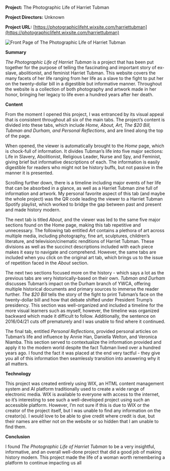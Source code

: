 **Project:** The Photographic Life of Harriet Tubman 

**Project Directors:** Unknown

**Project URL:** [https://photographiclifeht.wixsite.com/harriettubman](https://photographiclifeht.wixsite.com/harriettubman)

![Front Page of The Photographic Life of Harriet Tubman](https://taylornordike.github.io/taylornordike/images/Screenshot23.png)

**Summary**

_The Photographic Life of Harriet Tubman_ is a project that has been put together for the purpose of telling the fascinating and important story of ex-slave, abolitionist, and feminist Harriet Tubman. This website covers the many facets of her life ranging from her life as a slave to the fight to put her on the twenty-dollar bill in a digestible but informative manner. Throughout the website is a collection of both photography and artwork made in her honor, bringing her legacy to life even a hundred years after her death. 

**Content**

From the moment I opened this project, I was entranced by its visual appeal that is consistent throughout all six of the main tabs. The project’s content is divided into these tabs, which include _Home, About, Art, The $20 Bill, Tubman and Durham, and Personal Reflections_, and are lined along the top of the page. 

When opened, the viewer is automatically brought to the _Home_ page, which is chock-full of information. It divides Tubman’s life into five major sections: Life in Slavery, Abolitionist, Religious Leader, Nurse and Spy, and Feminist, giving brief but informative descriptions of each. The information is easily digestible for readers who might not be history buffs, but not passive in the manner it is presented. 

Scrolling further down, there is a timeline including major events of her life that can be absorbed in a glance, as well as a Harriet Tubman zine full of information and artwork. My personal favorite aspect of this tab (and maybe the whole project) was the QR code leading the viewer to a Harriet Tubman Spotify playlist, which worked to bridge the gap between past and present and made history modern. 

The next tab is titled _About_, and the viewer was led to the same five major sections found on the Home page, making this tab repetitive and unnecessary. The following tab entitled _Art_ contains a plethora of art across multiple media, including photography, fine art, sculptures, children’s literature, and television/cinematic renditions of Harriet Tubman. These divisions as well as the succinct descriptions included with each piece makes it easy to navigate and comprehend. However, the same tabs are included when you click on the original art tab, which brings us to the issue of repetition faced in the _About_ section. 

The next two sections focused more on the history - which says a lot as the previous tabs are very historically-based on their own. _Tubman and Durham_ discusses Tubman’s impact on the Durham branch of YWCA, offering multiple historical documents and primary sources to immerse the reader further. _The $20 Bill_ tells the story of the fight to print Tubman’s face on the twenty-dollar bill and how that debate shifted under President Trump’s presidency. This section was well-organized and included a timeline for the more visual learners such as myself, however, the timeline was organized backward which made it difficult to follow. Additionally, the sentence on 2016/04/21 cuts off prematurely and I was unable to find where it continued. 

The final tab, entitled _Personal Reflections_, provided personal articles on Tubman’s life and influence by Annie Han, Daniella Welton, and Veronica Niamba. This section served to contextualize the information provided and apply it to the modern world despite the fact Tubman lived over a hundred years ago. I found the fact it was placed at the end very tactful - they give you all of this information then seamlessly transition into answering why it all matters. 

**Technology**

This project was created entirely using WIX, an HTML content management system and AI platform traditionally used to create a wide range of electronic media. WIX is available to everyone with access to the internet, so it’s interesting to see such a well-developed project using such an accessible platform. However, I’m not sure if this is due to WIX or the creator of the project itself, but I was unable to find any information on the creator(s). I would love to be able to give credit where credit is due, but their names are either not on the website or so hidden that I am unable to find them. 

**Conclusion**

I found _The Photographic Life of Harriet Tubman_ to be a very insightful, informative, and an overall well-done project that did a good job of making history modern. This project made the life of a woman worth remembering a platform to continue impacting us all
